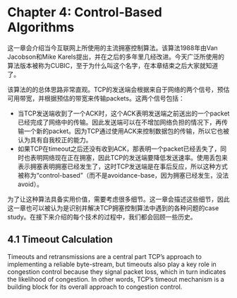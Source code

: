 # Chapter 4: Control-Based Algorithms

这一章会介绍当今互联网上所使用的主流拥塞控制算法。该算法1988年由Van Jacobson和Mike Karels提出，并在之后的多年里几经改进。今天广泛所使用的算法版本被称为CUBIC，至于为什么叫这个名字，在本章结束之后大家就知道了。

该算法的的总体思路非常直观。TCP的发送端会根据来自于网络的两个信号，预估可用带宽，并根据预估的带宽来传输packets。这两个信号包括：

* 当TCP发送端收到了一个ACK时，这个ACK表明发送端之前送出的一个packet已经完成了网络中的传输。因此发送端可以在不增加网络负担的情况下，再传输一个新的packet。因为TCP通过使用ACK来控制数据包的传输，所以它也被认为具有自我校正的能力。
* 如果TCP在timeout之后还没有收到ACK，那表明一个packet已经丢失了，同时也表明网络现在正在拥塞，因此TCP的发送端要降低发送速率。使用丢包来表示拥塞表明拥塞已经发生了，这时TCP发送端是在事后反应，所以这种方式被称为“control-based”（而不是avoidance-base，因为拥塞已经发生，没法avoid）。

为了让这种算法具备实用价值，需要考虑很多细节。这一章会描述这些细节，因此这一章也可以被认为是识别并解决TCP拥塞控制算法中遇到的各种问题的case study。在接下来介绍的每个技术的过程中，我们都会回顾一些历史。

## 4.1 Timeout Calculation



Timeouts and retransmissions are a central part TCP’s approach to implementing a reliable byte-stream, but timeouts also play a key role in congestion control because they signal packet loss, which in turn indicates the likelihood of congestion. In other words, TCP’s timeout mechanism is a building block for its overall approach to congestion control.
